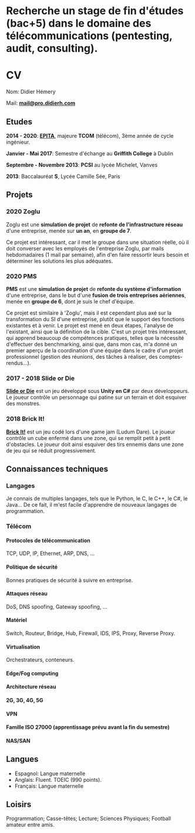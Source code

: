 # Recherche un stage de fin d'études (bac+5) dans le domaine des télécommunications (pentesting, audit, consulting).

# CV
Nom: Didier Hémery

Mail: **<mail@pro.didierh.com>**

## Etudes
**2014 - 2020**: **[EPITA](http://www.epita.fr)**, majeure **TCOM** (télécom), 3ème année de cycle ingénieur.

**Janvier - Mai 2017**: Semestre d'échange au **Griffith College** à Dublin

**Septembre - Novembre 2013**: **PCSI** au lycée Michelet, Vanves

**2013**: Baccalauréat **S**, Lycée Camille Sée, Paris

## Projets
### 2020 Zoglu
Zoglu est une **simulation de projet** de **refonte de l'infrastructure réseau** d'une entreprise, menée sur **un an**, en **groupe de 7**.

Ce projet est intéressant, car il met le groupe dans une situation réelle, où il doit converser avec les employés de l'entreprise Zoglu, par mails hebdomadaires (1 mail par semaine), afin d'en faire ressortir leurs besoin et déterminer les solutions les plus adéquates.

### 2020 PMS
**PMS** est une **simulation de projet** de **refonte du système d'information** d'une entreprise, dans le but d'une **fusion de trois entreprises aériennes**, menée en **groupe de 6**, dont je suis le chef d'équipe.

Ce projet est similaire à 'Zoglu', mais il est cependant plus axé sur la transformation du SI d'une entreprise, plutôt que le support des fonctions existantes et à venir. Le projet est mené en deux étapes, l'analyse de l'existant, ainsi que la définition de la cible. C'est un projet très intéressant, qui apprend beaucoup de compétences pratiques, telles que la nécessité d'effectuer des benchmarking, ainsi que, dans mon cas, m'a donné un premier aperçu de la coordination d'une équipe dans le cadre d'un projet professionnel (gestion des réunions, des tâches à réaliser, des comptes-rendus...).

### 2017 - 2018 Slide or Die
**[Slide or Die](https://axelvborn.itch.io/slidedemo)** est un jeu développé sous **Unity en C#** par deux développeurs. Le joueur contrôle un personnage qui patine sur un terrain et doit esquiver des monstres.

### 2018 Brick It!
**[Brick It!](https://axelvborn.itch.io/brick-it)** est un jeu codé lors d'une game jam (Ludum Dare). Le joueur contrôle un cube enfermé dans une zone, qui se remplit petit à petit d'obstacles. Le joueur doit ainsi esquiver des tirs ennemis dans une zone de jeu qui se réduit progressivement.

## Connaissances techniques
### Langages
Je connais de multiples langages, tels que le Python, le C, le C++, le C#, le Java... De ce fait, il m'est facile d'apprendre de nouveaux langages de programmation.

### Télécom
#### Protocoles de télécommunication
TCP, UDP, IP, Ethernet, ARP, DNS, ...

#### Politique de sécurité
Bonnes pratiques de sécurité à suivre en entreprise.

#### Attaques réseau
DoS, DNS spoofing, Gateway spoofing, ...

#### Matériel
Switch, Routeur, Bridge, Hub, Firewall, IDS, IPS, Proxy, Reverse Proxy.

#### Virtualisation
Orchestrateurs, conteneurs.

#### Edge/Fog computing

#### Architecture réseau

#### 2G, 3G, 4G, 5G

#### VPN

#### Famille ISO 27000 (apprentissage prévu avant la fin du semestre)

#### NAS/SAN

## Langues
- Espagnol: Langue maternelle
- Anglais: Fluent. TOEIC (990 points).
- Français: Langue maternelle

## Loisirs
Programmation; Casse-têtes; Lecture; Sciences Physiques; Football amateur entre amis.
